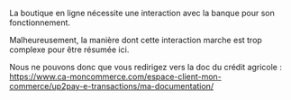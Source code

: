 
La boutique en ligne nécessite une interaction
avec la banque pour son fonctionnement.

Malheureusement, la manière dont cette interaction marche
est trop complexe pour être résumée ici.

Nous ne pouvons donc que vous redirigez vers la doc du crédit
agricole : 
https://www.ca-moncommerce.com/espace-client-mon-commerce/up2pay-e-transactions/ma-documentation/

